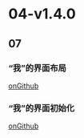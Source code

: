 # 04-v1.4.0



## 07

### “我”的界面布局

[onGithub](https://github.com/moreant/gdmec-bxg/commit/7e8470cc7971de5bc0964f64beb835e82518d4d4)



### “我”的界面初始化

[onGithub](https://github.com/moreant/gdmec-bxg/commit/0aa7ab2809e44daa120f53cdf7ed9baf095cf8d0)

